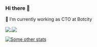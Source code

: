 ### Hi there 👋

<!--
**JoseMPena/JoseMPena** is a ✨ _special_ ✨ repository because its `README.md` (this file) appears on your GitHub profile.

Here are some ideas to get you started:

- 🔭 I’m currently working on ...
- 🌱 I’m currently learning ...
- 👯 I’m looking to collaborate on ...
- 🤔 I’m looking for help with ...
- 💬 Ask me about ...
- 📫 How to reach me: ...
- 😄 Pronouns: ...
- ⚡ Fun fact: ...
-->

🔭 I’m currently working as CTO at Botcity

<a href="https://github.com/josempena/github-readme-stats">
  <img align="center" src="https://github-readme-stats.vercel.app/api?username=josempena&count_private=true&show_icons=true&theme=radical" />
</a>
<a href="https://github.com/josempena/github-readme-stats">
  <img align="center" src="https://github-readme-stats.vercel.app/api/wakatime?username=JoseMPena&theme=radical" />
</a>

[![Some other stats](https://github-readme-stats.vercel.app/api/top-langs/?username=josempena&theme=radical)](https://github.com/josempena/github-readme-stats)

